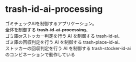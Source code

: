 # trash-id-ai-processing
ゴミチェックAIを制御するアプリケーション。  
全体を制御する **trash-id-ai-processing**、  
ゴミ庫orストッカー判定を行う AI を制御する trash-id-ai、  
ゴミ庫の回収判定を行う AI を制御する trash-place-id-ai、  
ストッカーの回収判定を行う AI を制御する trash-stocker-id-ai  
のコンビネーションで動作している

